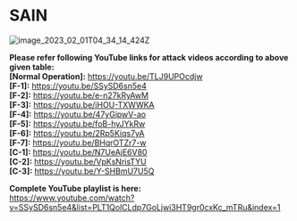 # SAIN



![image_2023_02_01T04_34_14_424Z]([https://user-images.githubusercontent.com/102813392/215954369-53db5a14-0d9d-403a-bc9c-0c4d042d9ca3.png](https://anonymous.4open.science/r/SAIN-760B/Others/SAINimage.PNG))

**Please refer following YouTube links for attack videos according to above given table:** </br>
**[Normal Operation]:** https://youtu.be/TLJ9UPOcdjw </br>
**[F-1]:** https://youtu.be/SSySD6sn5e4 </br>
**[F-2]:** https://youtu.be/e-n27kRyAwM </br>
**[F-3]:** https://youtu.be/iHOU-TXWWKA </br>
**[F-4]:** https://youtu.be/47yGipwV-ao </br>
**[F-5]:** https://youtu.be/foB-hyJYkRw </br>
**[F-6]:** https://youtu.be/2Rp5Kiqs7yA </br>
**[F-7]:** https://youtu.be/BHqrOTZr7-w </br> 
**[C-1]:** https://youtu.be/N7UeAjE6V80 </br>
**[C-2]:** https://youtu.be/VpKsNrisTYU </br>
**[C-3]:** https://youtu.be/Y-SHBmU7U5Q </br>

**Complete YouTube playlist is here:** </br>
https://www.youtube.com/watch?v=SSySD6sn5e4&list=PLT1QolCLdp7GoLjwi3HT9gr0cxKc_mTRu&index=1
